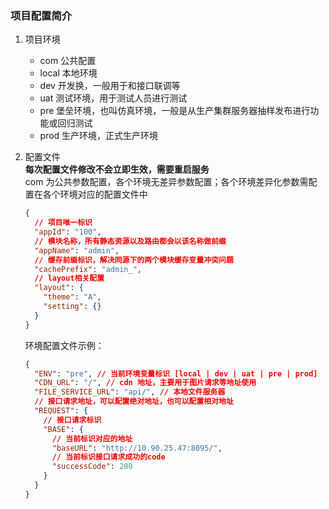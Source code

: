 ### 项目配置简介

1.  项目环境

    - com 公共配置
    - local 本地环境
    - dev 开发换，一般用于和接口联调等
    - uat 测试环境，用于测试人员进行测试
    - pre 堡垒环境，也叫仿真环境，一般是从生产集群服务器抽样发布进行功能或回归测试
    - prod 生产环境，正式生产环境

2.  配置文件  
    **每次配置文件修改不会立即生效，需要重启服务**  
     com 为公共参数配置，各个环境无差异参数配置；各个环境差异化参数需配置在各个环境对应的配置文件中

    ```json
    {
      // 项目唯一标识
      "appId": "100",
      // 模块名称，所有静态资源以及路由都会以该名称做前缀
      "appName": "admin",
      // 缓存前缀标识，解决同源下的两个模块缓存变量冲突问题
      "cachePrefix": "admin_",
      // layout相关配置
      "layout": {
        "theme": "A",
        "setting": {}
      }
    }
    ```

    环境配置文件示例：

    ```json
    {
      "ENV": "pre", // 当前环境变量标识 [local | dev | uat | pre | prod]
      "CDN_URL": "/", // cdn 地址，主要用于图片请求等地址使用
      "FILE_SERVICE_URL": "api/", // 本地文件服务器
      // 接口请求地址，可以配置绝对地址，也可以配置相对地址
      "REQUEST": {
        // 接口请求标识
        "BASE": {
          // 当前标识对应的地址
          "baseURL": "http://10.90.25.47:8095/",
          // 当前标识接口请求成功的code
          "successCode": 200
        }
      }
    }
    ```
